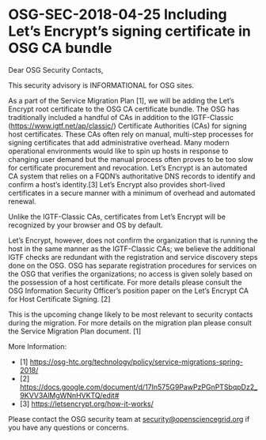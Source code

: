 # OSG-SEC-2018-04-25 Including Let’s Encrypt’s signing certificate in OSG CA bundle

Dear OSG Security Contacts,

This security advisory is INFORMATIONAL for OSG sites. 
 
As a part of the Service Migration Plan [1], we will be adding the Let’s Encrypt root certificate to the OSG CA certificate bundle. The OSG has traditionally included a handful of CAs in addition to the IGTF-Classic (https://www.igtf.net/ap/classic/) Certificate Authorities (CAs) for signing host certificates. These CAs often rely on manual, multi-step processes for signing certificates that add administrative overhead. Many modern operational environments would like to spin up hosts in response to changing user demand but the manual process often proves to be too slow for certificate procurement and revocation. Let’s Encrypt is an automated CA system that relies on a FQDN’s authoritative DNS records to identify and confirm a host’s identity.[3] Let’s Encrypt also provides short-lived certificates in a secure manner with a minimum of overhead and automated renewal.

Unlike the IGTF-Classic CAs, certificates from Let’s Encrypt will be recognized by your browser and OS by default.

Let’s Encrypt, however, does not confirm the organization that is running the host in the same manner as the IGTF-Classic CAs; we believe the additional IGTF checks are redundant with the registration and service discovery steps done on the OSG. OSG has separate registration procedures for services on the OSG that verifies the organizations; no access is given solely based on the possession of a host certificate. For more details please consult the OSG Information Security Officer’s position paper on the Let’s Encrypt CA for Host Certificate Signing. [2]

This is the upcoming change likely to be most relevant to security contacts during the migration. For more details on the migration plan please consult the Service Migration Plan document. [1] 

More Information:
- [1] https://osg-htc.org/technology/policy/service-migrations-spring-2018/ 
- [2] https://docs.google.com/document/d/17In575G9PawPzPGnPTSbqpDz2_9KVV3AlMgWNnHVKTQ/edit#
- [3] https://letsencrypt.org/how-it-works/ 

Please contact the OSG security team at security@opensciencegrid.org if you have any questions or concerns. 

